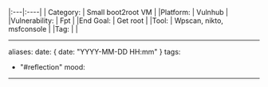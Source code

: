 |:---|:----|
| Category: |	Small boot2root VM |
|Platform: |	Vulnhub |
|Vulnerability: | Fpt |
|End Goal: |	Get root |
|Tool: |	Wpscan, nikto, msfconsole |
|Tag:	| |

---
aliases: 
date: { date: "YYYY-MM-DD HH:mm" }
tags:
  - "#reflection"
mood: 
---
